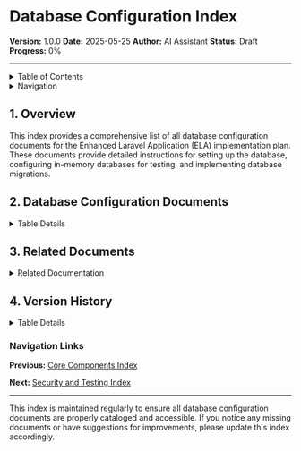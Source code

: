 # Database Configuration Index

**Version:** 1.0.0
**Date:** 2025-05-25
**Author:** AI Assistant
**Status:** Draft
**Progress:** 0%

---

<details>
<summary>Table of Contents</summary>

- [1. Overview](#1-overview)
- [2. Database Configuration Documents](#2-database-configuration-documents)
- [3. Related Documents](#3-related-documents)
- [4. Version History](#4-version-history)

</details>

<details>
<summary>Navigation</summary>

**Main:**
[Home](../../000-readme.md) |
[Documentation Index](../../000-index.md) |
[Implementation Plan Index](../000-index.md)

**You are here:**
[Home](../../000-readme.md) >
[Documentation Index](../../000-index.md) >
[Implementation Plan Index](../000-index.md) >
**Database Configuration Index**

</details>

## 1. Overview

This index provides a comprehensive list of all database configuration documents for the Enhanced Laravel Application (ELA) implementation plan. These documents provide detailed instructions for setting up the database, configuring in-memory databases for testing, and implementing database migrations.

## 2. Database Configuration Documents

<details>
<summary>Table Details</summary>

| Document | Description |
| --- | --- |
| [010-database-setup.md](./010-database-setup.md) | Database setup and configuration |
| [020-in-memory-database.md](./020-in-memory-database.md) | In-memory SQLite database configuration for testing |
| [030-database-migrations.md](./030-database-migrations.md) | Database migration implementation |

</details>

## 3. Related Documents

<details>
<summary>Related Documentation</summary>

| Document | Description |
| --- | --- |
| [Core Components Index](../030-core-components/000-index.md) | Core components that interact with the database |
| [Security and Testing Index](../050-security-testing/000-index.md) | Security and testing configuration for the database |
| [Model Features Index](../090-model-features/000-index.md) | Model features that use the database |
| [Event Sourcing Index](../100-event-sourcing/000-index.md) | Event sourcing implementation that uses the database |

</details>

## 4. Version History

<details>
<summary>Table Details</summary>

| Version | Date | Changes | Author |
| --- | --- | --- | --- |
| 1.0.0 | 2025-05-25 | Initial version | AI Assistant |

</details>

### Navigation Links

**Previous:** [Core Components Index](../030-core-components/000-index.md)

**Next:** [Security and Testing Index](../050-security-testing/000-index.md)

---

This index is maintained regularly to ensure all database configuration documents are properly cataloged and accessible. If you notice any missing documents or have suggestions for improvements, please update this index accordingly.
